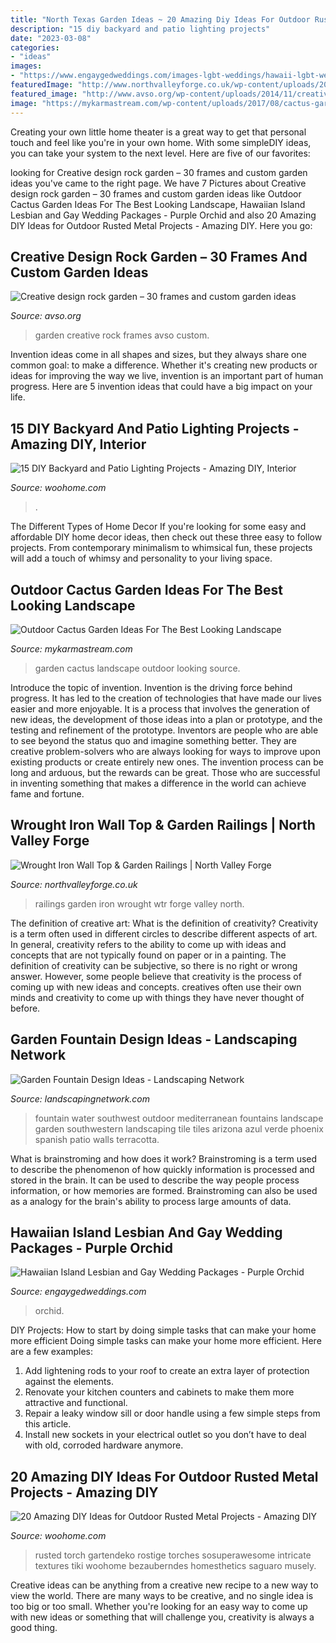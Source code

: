 ```yaml
---
title: "North Texas Garden Ideas ~ 20 Amazing Diy Ideas For Outdoor Rusted Metal Projects"
description: "15 diy backyard and patio lighting projects"
date: "2023-03-08"
categories:
- "ideas"
images:
- "https://www.engaygedweddings.com/images-lgbt-weddings/hawaii-lgbt-weddings/purple-orchid-weddings/670-purple-orchid-weddings-purple-chair-decor.jpg"
featuredImage: "http://www.northvalleyforge.co.uk/wp-content/uploads/2016/04/wall-top-n-g.jpg"
featured_image: "http://www.avso.org/wp-content/uploads/2014/11/creative-design-rock-garden-30-frames-and-custom-garden-ideas-1415091040.jpg"
image: "https://mykarmastream.com/wp-content/uploads/2017/08/cactus-garden-3.jpg"
---
```



Creating your own little home theater is a great way to get that personal touch and feel like you're in your own home. With some simpleDIY ideas, you can take your system to the next level. Here are five of our favorites: 

	

		
looking for Creative design rock garden – 30 frames and custom garden ideas you've came to the right page. We have 7 Pictures about Creative design rock garden – 30 frames and custom garden ideas like Outdoor Cactus Garden Ideas For The Best Looking Landscape, Hawaiian Island Lesbian and Gay Wedding Packages - Purple Orchid and also 20 Amazing DIY Ideas for Outdoor Rusted Metal Projects - Amazing DIY. Here you go:
		
    
## Creative Design Rock Garden – 30 Frames And Custom Garden Ideas

<img loading=lazy src="http://www.avso.org/wp-content/uploads/2014/11/creative-design-rock-garden-30-frames-and-custom-garden-ideas-1415091040.jpg" onerror="this.onerror=null;this.src='https://tse1.mm.bing.net/th?id=OIP.vVzE8N1VjMzFEsuGKCaSGwHaLG&amp;pid=15.1';" alt="Creative design rock garden – 30 frames and custom garden ideas">

_Source: avso.org_

>garden creative rock frames avso custom. 

	

Invention ideas come in all shapes and sizes, but they always share one common goal: to make a difference. Whether it's creating new products or ideas for improving the way we live, invention is an important part of human progress. Here are 5 invention ideas that could have a big impact on your life.

    
## 15 DIY Backyard And Patio Lighting Projects - Amazing DIY, Interior

<img loading=lazy src="https://www.woohome.com/wp-content/uploads/2016/05/paito-yard-lighting-summer-14.jpg" onerror="this.onerror=null;this.src='https://tse3.mm.bing.net/th?id=OIP.UTKFPR8jKpM0Cf_BNaRD2AHaLG&amp;pid=15.1';" alt="15 DIY Backyard and Patio Lighting Projects - Amazing DIY, Interior">

_Source: woohome.com_

>. 

	

The Different Types of Home Decor
If you're looking for some easy and affordable DIY home decor ideas, then check out these three easy to follow projects. From contemporary minimalism to whimsical fun, these projects will add a touch of whimsy and personality to your living space.

    
## Outdoor Cactus Garden Ideas For The Best Looking Landscape

<img loading=lazy src="https://mykarmastream.com/wp-content/uploads/2017/08/cactus-garden-3.jpg" onerror="this.onerror=null;this.src='https://tse4.mm.bing.net/th?id=OIP.7bfTfsnWBk-McYU04PVy5QHaJ4&amp;pid=15.1';" alt="Outdoor Cactus Garden Ideas For The Best Looking Landscape">

_Source: mykarmastream.com_

>garden cactus landscape outdoor looking source. 

	

Introduce the topic of invention.
Invention is the driving force behind progress. It has led to the creation of technologies that have made our lives easier and more enjoyable. It is a process that involves the generation of new ideas, the development of those ideas into a plan or prototype, and the testing and refinement of the prototype. Inventors are people who are able to see beyond the status quo and imagine something better. They are creative problem-solvers who are always looking for ways to improve upon existing products or create entirely new ones. The invention process can be long and arduous, but the rewards can be great. Those who are successful in inventing something that makes a difference in the world can achieve fame and fortune.

    
## Wrought Iron Wall Top &amp; Garden Railings | North Valley Forge

<img loading=lazy src="http://www.northvalleyforge.co.uk/wp-content/uploads/2016/04/wall-top-n-g.jpg" onerror="this.onerror=null;this.src='https://tse1.mm.bing.net/th?id=OIP.JqXPV0Y9VEYylMcbYkfJJgHaE8&amp;pid=15.1';" alt="Wrought Iron Wall Top &amp; Garden Railings | North Valley Forge">

_Source: northvalleyforge.co.uk_

>railings garden iron wrought wtr forge valley north. 

	

The definition of creative art: What is the definition of creativity?
Creativity is a term often used in different circles to describe different aspects of art. In general, creativity refers to the ability to come up with ideas and concepts that are not typically found on paper or in a painting. The definition of creativity can be subjective, so there is no right or wrong answer. However, some people believe that creativity is the process of coming up with new ideas and concepts. creatives often use their own minds and creativity to come up with things they have never thought of before.

    
## Garden Fountain Design Ideas - Landscaping Network

<img loading=lazy src="https://images.landscapingnetwork.com/pictures/images/500x500Max/front-yard-landscaping_15/southwestern-wall-fountain-azul-verde-design-group-inc_1255.jpg" onerror="this.onerror=null;this.src='https://tse4.mm.bing.net/th?id=OIP.JiLABq5pyFc0__NSyDKHNgHaE6&amp;pid=15.1';" alt="Garden Fountain Design Ideas - Landscaping Network">

_Source: landscapingnetwork.com_

>fountain water southwest outdoor mediterranean fountains landscape garden southwestern landscaping tile tiles arizona azul verde phoenix spanish patio walls terracotta. 

	

What is brainstroming and how does it work?
Brainstroming is a term used to describe the phenomenon of how quickly information is processed and stored in the brain. It can be used to describe the way people process information, or how memories are formed. Brainstroming can also be used as a analogy for the brain's ability to process large amounts of data.

    
## Hawaiian Island Lesbian And Gay Wedding Packages - Purple Orchid

<img loading=lazy src="https://www.engaygedweddings.com/images-lgbt-weddings/hawaii-lgbt-weddings/purple-orchid-weddings/670-purple-orchid-weddings-purple-chair-decor.jpg" onerror="this.onerror=null;this.src='https://tse4.mm.bing.net/th?id=OIP.uYV1dN8dNdKFPJgTbn2EEQHaLF&amp;pid=15.1';" alt="Hawaiian Island Lesbian and Gay Wedding Packages - Purple Orchid">

_Source: engaygedweddings.com_

>orchid. 

	

DIY Projects: How to start by doing simple tasks that can make your home more efficient
Doing simple tasks can make your home more efficient. Here are a few examples:
1. Add lightening rods to your roof to create an extra layer of protection against the elements.
2. Renovate your kitchen counters and cabinets to make them more attractive and functional.
3. Repair a leaky window sill or door handle using a few simple steps from this article. 
4. Install new sockets in your electrical outlet so you don’t have to deal with old, corroded hardware anymore.

    
## 20 Amazing DIY Ideas For Outdoor Rusted Metal Projects - Amazing DIY

<img loading=lazy src="https://www.woohome.com/wp-content/uploads/2016/02/rusted-metal-projects-woohome-10.jpg" onerror="this.onerror=null;this.src='https://tse4.mm.bing.net/th?id=OIP.oZc8lPeRjxmEZT0LCejiuAHaLK&amp;pid=15.1';" alt="20 Amazing DIY Ideas for Outdoor Rusted Metal Projects - Amazing DIY">

_Source: woohome.com_

>rusted torch gartendeko rostige torches sosuperawesome intricate textures tiki woohome bezauberndes homesthetics saguaro musely. 

	

Creative ideas can be anything from a creative new recipe to a new way to view the world. There are many ways to be creative, and no single idea is too big or too small. Whether you're looking for an easy way to come up with new ideas or something that will challenge you, creativity is always a good thing.

